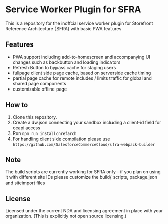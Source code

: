 # Service Worker Plugin for SFRA

This is a repository for the inoffcial service worker plugin for Storefront Reference Architecture (SFRA) with basic PWA features

## Features
* PWA support including add-to-homescreen and accompanying UI changes such as backbutton and loading indicators
* Refresh Button to bypass cache for staging users
* fullpage client side page cache, based on serverside cache timing
* partial page cache for remote includes / limits traffic for global and shared page components
* customizable offline page

## How to
1. Clone this repository.
3. Create a dw.json connecting your sandbox including a client-id field for ocapi access
4. Run `npm run installonrefarch`
5. For handling client side compilation please use `https://github.com/SalesforceCommerceCloud/sfra-webpack-builder`

## Note
The build scripts are currently working for SFRA only - if you plan on using it with different site IDs please customize the build/ scripts, package.json and siteimport files

## License

Licensed under the current NDA and licensing agreement in place with your organization. (This is explicitly not open source licensing.)
